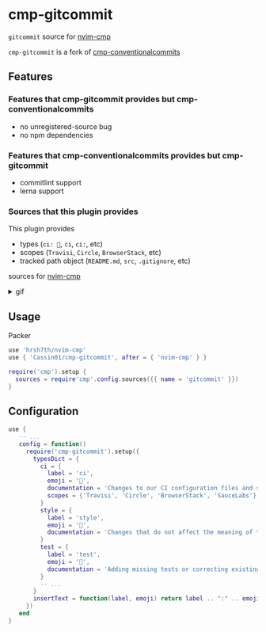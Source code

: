 # cmp-gitcommit

`gitcommit` source for [nvim-cmp](https://github.com/hrsh7th/nvim-cmp)

`cmp-gitcommit` is a fork of [cmp-conventionalcommits](https://github.com/davidsierradz/cmp-conventionalcommits)

## Features

### Features that cmp-gitcommit provides but cmp-conventionalcommits

- no unregistered-source bug
- no npm dependencies

### Features that cmp-conventionalcommits provides but cmp-gitcommit

- commitlint support
- lerna support

### Sources that this plugin provides

This plugin provides

- types (`ci: 👷`, `ci`, `ci:`, etc)
- scopes (`Travisi`, `Circle`, `BrowserStack`, etc)
- tracked path object (`README.md`, `src`, `.gitignore`, etc)

sources for [nvim-cmp](https://github.com/hrsh7th/nvim-cmp)

<details>
<summary>gif</summary>

![gif](https://github.com/Cassin01/cmp-gitcommit/blob/7e71945599a6c0db6caeb4b2045986af976d55ad/asset/commit.gif)

</details>

## Usage

Packer
```lua
use 'hrsh7th/nvim-cmp'
use { 'Cassin01/cmp-gitcommit', after = { 'nvim-cmp' } }
```

```lua
require('cmp').setup {
  sources = require'cmp'.config.sources({{ name = 'gitcommit' }})
}
```

## Configuration
```lua
use {
   -- ...
   config = function()
     require('cmp-gitcommit').setup({
       typesDict = {
         ci = {
           label = 'ci',
           emoji = '👷',
           documentation = 'Changes to our CI configuration files and scripts',
           scopes = {'Travisi', 'Circle', 'BrowserStack', 'SauceLabs'} -- FEATURE custom scopes !!
         }
         style = {
           label = 'style',
           emoji = '🎨',
           documentation = 'Changes that do not affect the meaning of the code',
         }
         test = {
           label = 'test',
           emoji = '🚨',
           documentation = 'Adding missing tests or correcting existing tests',
         }
         -- ...
       }
       insertText = function(label, emoji) return label .. ":" .. emoji .. ' ' end
     })
   end
}
```
